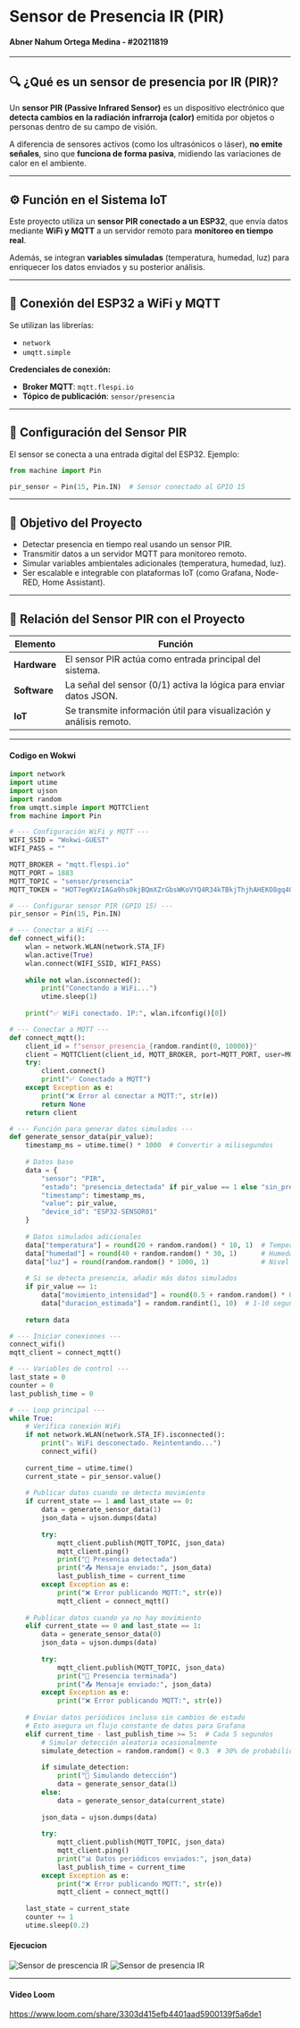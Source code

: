 

# Sensor de Presencia IR (PIR)
#### Abner Nahum Ortega Medina - #20211819  

---

## 🔍 ¿Qué es un sensor de presencia por IR (PIR)?

Un **sensor PIR (Passive Infrared Sensor)** es un dispositivo electrónico que **detecta cambios en la radiación infrarroja (calor)** emitida por objetos o personas dentro de su campo de visión.  

A diferencia de sensores activos (como los ultrasónicos o láser), **no emite señales**, sino que **funciona de forma pasiva**, midiendo las variaciones de calor en el ambiente.

---

## ⚙️ Función en el Sistema IoT

Este proyecto utiliza un **sensor PIR conectado a un ESP32**, que envía datos mediante **WiFi y MQTT** a un servidor remoto para **monitoreo en tiempo real**.  

Además, se integran **variables simuladas** (temperatura, humedad, luz) para enriquecer los datos enviados y su posterior análisis.

---

## 🔌 Conexión del ESP32 a WiFi y MQTT

Se utilizan las librerías:

- `network`
- `umqtt.simple`

**Credenciales de conexión:**

- **Broker MQTT**: `mqtt.flespi.io`  
- **Tópico de publicación**: `sensor/presencia`

---

## 📍 Configuración del Sensor PIR

El sensor se conecta a una entrada digital del ESP32. Ejemplo:

```python
from machine import Pin

pir_sensor = Pin(15, Pin.IN)  # Sensor conectado al GPIO 15

```
---

## 🎯 Objetivo del Proyecto

- Detectar presencia en tiempo real usando un sensor PIR.  
- Transmitir datos a un servidor MQTT para monitoreo remoto.  
- Simular variables ambientales adicionales (temperatura, humedad, luz).  
- Ser escalable e integrable con plataformas IoT (como Grafana, Node-RED, Home Assistant).

---

## 🔗 Relación del Sensor PIR con el Proyecto

| **Elemento** | **Función** |
|--------------|-------------|
| **Hardware** | El sensor PIR actúa como entrada principal del sistema. |
| **Software** | La señal del sensor (0/1) activa la lógica para enviar datos JSON. |
| **IoT**      | Se transmite información útil para visualización y análisis remoto. |

---
#### Codigo en Wokwi
```python
import network
import utime
import ujson
import random
from umqtt.simple import MQTTClient
from machine import Pin

# --- Configuración WiFi y MQTT ---
WIFI_SSID = "Wokwi-GUEST"
WIFI_PASS = ""

MQTT_BROKER = "mqtt.flespi.io"
MQTT_PORT = 1883
MQTT_TOPIC = "sensor/presencia"
MQTT_TOKEN = "HOT7egKVzIAGa9hs0kjBQmXZrGbsWKoVYQ4R34kTBkjThjhAHEKO8gq4QZvfrLHs"

# --- Configurar sensor PIR (GPIO 15) ---
pir_sensor = Pin(15, Pin.IN)

# --- Conectar a WiFi ---
def connect_wifi():
    wlan = network.WLAN(network.STA_IF)
    wlan.active(True)
    wlan.connect(WIFI_SSID, WIFI_PASS)
    
    while not wlan.isconnected():
        print("Conectando a WiFi...")
        utime.sleep(1)
    
    print("✅ WiFi conectado. IP:", wlan.ifconfig()[0])

# --- Conectar a MQTT ---
def connect_mqtt():
    client_id = f"sensor_presencia_{random.randint(0, 10000)}"
    client = MQTTClient(client_id, MQTT_BROKER, port=MQTT_PORT, user=MQTT_TOKEN, password="")
    try:
        client.connect()
        print("✅ Conectado a MQTT")
    except Exception as e:
        print("❌ Error al conectar a MQTT:", str(e))
        return None
    return client

# --- Función para generar datos simulados ---
def generate_sensor_data(pir_value):
    timestamp_ms = utime.time() * 1000  # Convertir a milisegundos
    
    # Datos base
    data = {
        "sensor": "PIR",
        "estado": "presencia_detectada" if pir_value == 1 else "sin_presencia",
        "timestamp": timestamp_ms,
        "value": pir_value,
        "device_id": "ESP32-SENSOR01"
    }
    
    # Datos simulados adicionales
    data["temperatura"] = round(20 + random.random() * 10, 1)  # Temperatura entre 20-30°C
    data["humedad"] = round(40 + random.random() * 30, 1)      # Humedad entre 40-70%
    data["luz"] = round(random.random() * 1000, 1)             # Nivel de luz 0-1000
    
    # Si se detecta presencia, añadir más datos simulados
    if pir_value == 1:
        data["movimiento_intensidad"] = round(0.5 + random.random() * 0.5, 2)  # 0.5-1.0
        data["duracion_estimada"] = random.randint(1, 10)  # 1-10 segundos
    
    return data

# --- Iniciar conexiones ---
connect_wifi()
mqtt_client = connect_mqtt()

# --- Variables de control ---
last_state = 0
counter = 0
last_publish_time = 0

# --- Loop principal ---
while True:
    # Verifica conexión WiFi
    if not network.WLAN(network.STA_IF).isconnected():
        print("⚠️ WiFi desconectado. Reintentando...")
        connect_wifi()
    
    current_time = utime.time()
    current_state = pir_sensor.value()
    
    # Publicar datos cuando se detecta movimiento
    if current_state == 1 and last_state == 0:
        data = generate_sensor_data(1)
        json_data = ujson.dumps(data)
        
        try:
            mqtt_client.publish(MQTT_TOPIC, json_data)
            mqtt_client.ping()
            print("👤 Presencia detectada")
            print("📤 Mensaje enviado:", json_data)
            last_publish_time = current_time
        except Exception as e:
            print("❌ Error publicando MQTT:", str(e))
            mqtt_client = connect_mqtt()
    
    # Publicar datos cuando ya no hay movimiento
    elif current_state == 0 and last_state == 1:
        data = generate_sensor_data(0)
        json_data = ujson.dumps(data)
        
        try:
            mqtt_client.publish(MQTT_TOPIC, json_data)
            print("👋 Presencia terminada")
            print("📤 Mensaje enviado:", json_data)
        except Exception as e:
            print("❌ Error publicando MQTT:", str(e))
    
    # Enviar datos periódicos incluso sin cambios de estado
    # Esto asegura un flujo constante de datos para Grafana
    elif current_time - last_publish_time >= 5:  # Cada 5 segundos
        # Simular detección aleatoria ocasionalmente
        simulate_detection = random.random() < 0.3  # 30% de probabilidad
        
        if simulate_detection:
            print("🔄 Simulando detección")
            data = generate_sensor_data(1)
        else:
            data = generate_sensor_data(current_state)
        
        json_data = ujson.dumps(data)
        
        try:
            mqtt_client.publish(MQTT_TOPIC, json_data)
            mqtt_client.ping()
            print("📊 Datos periódicos enviados:", json_data)
            last_publish_time = current_time
        except Exception as e:
            print("❌ Error publicando MQTT:", str(e))
            mqtt_client = connect_mqtt()
    
    last_state = current_state
    counter += 1
    utime.sleep(0.2)
```
#### Ejecucion 
![Sensor de prescencia IR](https://github.com/user-attachments/assets/466d5008-effd-4305-a205-38eb7d4a1c5c)
![Sensor de presencia IR](https://github.com/user-attachments/assets/6f8354b2-4f4e-47ba-b9a8-6a0ae04ab92e)

---
#### Video Loom
https://www.loom.com/share/3303d415efb4401aad5900139f5a6de1


